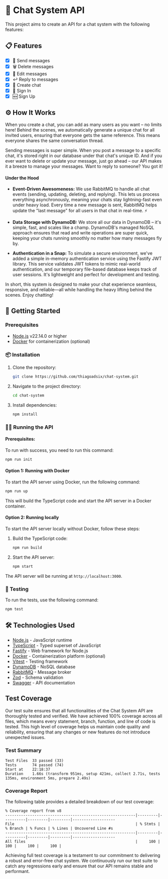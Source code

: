 # 💬 Chat System API

This project aims to create an API for a chat system with the following features:

## 📋 Features

- [x] 📨 Send messages
- [x] 🗑️ Delete messages
- [x] 📝 Edit messages
- [x] ↩️ Reply to messages
- [x] 💬 Create chat
- [x] 🔑 Sign In
- [x] 🆕 Sign Up

## ⚙️ How It Works
When you create a chat, you can add as many users as you want – no limits here! Behind the scenes, we automatically generate a unique chat for all invited users, ensuring that everyone gets the same reference. This means everyone shares the same conversation thread.

Sending messages is super simple. When you post a message to a specific chat, it's stored right in our database under that chat's unique ID. And if you ever want to delete or update your message, just go ahead – our API makes it a breeze to manage your messages. Want to reply to someone? You got it!

#### Under the Hood
- **Event-Driven Awesomeness:** We use RabbitMQ to handle all chat events (sending, updating, deleting, and replying). This lets us process everything asynchronously, meaning your chats stay lightning-fast even under heavy load. Every time a new message is sent, RabbitMQ helps update the "last message" for all users in that chat in real-time. ⚡️

- **Data Storage with DynamoDB:** We store all our data in DynamoDB – it's simple, fast, and scales like a champ. DynamoDB's managed NoSQL approach ensures that read and write operations are super quick, keeping your chats running smoothly no matter how many messages fly by.

- **Authentication in a Snap:** To simulate a secure environment, we've added a simple in-memory authentication service using the Fastify JWT library. This service validates JWT tokens to mimic real-world authentication, and our temporary file-based database keeps track of user sessions. It's lightweight and perfect for development and testing.

In short, this system is designed to make your chat experience seamless, responsive, and reliable—all while handling the heavy lifting behind the scenes. Enjoy chatting!

## 🚀 Getting Started

### Prerequisites

- [Node.js](https://nodejs.org/) v22.14.0 or higher
- [Docker](https://www.docker.com/) for containerization (optional)

### 📦 Installation

1. Clone the repository:
   ```bash
   git clone https://github.com/thiagoadsix/chat-system.git
   ```

2. Navigate to the project directory:
   ```bash
   cd chat-system
   ```

3. Install dependencies:
   ```bash
   npm install
   ```

### 🏃‍♂️ Running the API

#### Prerequisites:

To run with success, you need to run this command:
```bash
npm run init
```

#### Option 1: Running with Docker

To start the API server using Docker, run the following command:
```bash
npm run up
```

This will build the TypeScript code and start the API server in a Docker container.

#### Option 2: Running locally

To start the API server locally without Docker, follow these steps:

1. Build the TypeScript code:
   ```bash
   npm run build
   ```

2. Start the API server:
   ```bash
   npm start
   ```

The API server will be running at `http://localhost:3000`.

### 🧪 Testing

To run the tests, use the following command:
```bash
npm test
```

## 🛠️ Technologies Used

- [Node.js](https://nodejs.org/) - JavaScript runtime
- [TypeScript](https://www.typescriptlang.org/) - Typed superset of JavaScript
- [Fastify](https://www.fastify.io/) - Web framework for Node.js
- [Docker](https://www.docker.com/) - Containerization platform (optional)
- [Vitest](https://vitest.dev/) - Testing framework
- [DynamoDB](https://aws.amazon.com/dynamodb/) - NoSQL database
- [RabbitMQ](https://www.rabbitmq.com/) - Message broker
- [Zod](https://zod.dev/) - Schema validation
- [Swagger](https://swagger.io/) - API documentation

## Test Coverage

Our test suite ensures that all functionalities of the Chat System API are thoroughly tested and verified. We have achieved 100% coverage across all files, which means every statement, branch, function, and line of code is tested. This high level of coverage helps us maintain code quality and reliability, ensuring that any changes or new features do not introduce unexpected issues.

### Test Summary
```
Test Files  33 passed (33)  
Tests       74 passed (74)  
Start at    22:18:37  
Duration    1.66s (transform 951ms, setup 421ms, collect 2.71s, tests 135ms, environment 5ms, prepare 2.49s)
```

### Coverage Report

The following table provides a detailed breakdown of our test coverage:

```
% Coverage report from v8
----------------------------------------------------------|---------|----------|---------|---------|-------------------
File                                                      | % Stmts | % Branch | % Funcs | % Lines | Uncovered Line #s 
----------------------------------------------------------|---------|----------|---------|---------|-------------------
All files                                                 |     100 |      100 |     100 |     100 |                   
```

Achieving full test coverage is a testament to our commitment to delivering a robust and error-free chat system. We continuously run our test suite to catch any regressions early and ensure that our API remains stable and performant.